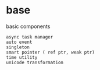 

# base
basic components

	async task manager
	auto event
	singleton
	smart pointer ( ref ptr, weak ptr)
	time utility
	unicode transformation
